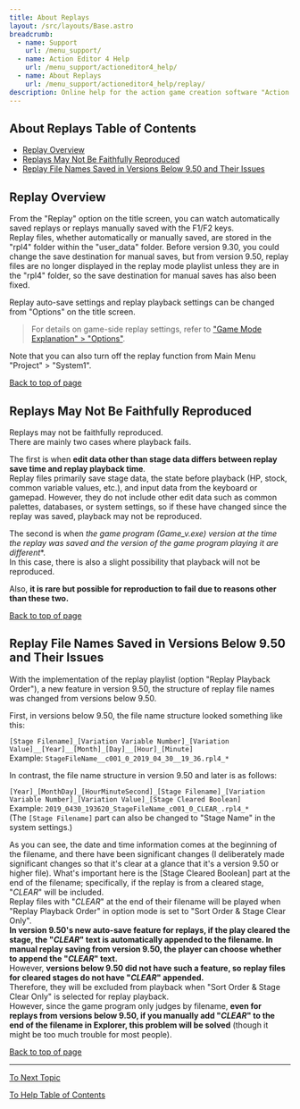 ```yaml
---
title: About Replays
layout: /src/layouts/Base.astro
breadcrumb:
  - name: Support
    url: /menu_support/
  - name: Action Editor 4 Help
    url: /menu_support/actioneditor4_help/
  - name: About Replays
    url: /menu_support/actioneditor4_help/replay/
description: Online help for the action game creation software "Action Editor 4". "About Replays" is a page within "Omoshiro Game Shrine".
---
```


<a name="TOP"></a>

## About Replays Table of Contents

- [Replay Overview](#ABOUT)
- [Replays May Not Be Faithfully Reproduced](#ERROR)
- [Replay File Names Saved in Versions Below 9.50 and Their Issues](#FILENAME)

<a name="ABOUT"></a>

## Replay Overview

From the "Replay" option on the title screen, you can watch automatically saved replays or replays manually saved with the F1/F2 keys.  
Replay files, whether automatically or manually saved, are stored in the "rpl4" folder within the "user_data" folder. Before version 9.30, you could change the save destination for manual saves, but from version 9.50, replay files are no longer displayed in the replay mode playlist unless they are in the "rpl4" folder, so the save destination for manual saves has also been fixed.  

Replay auto-save settings and replay playback settings can be changed from "Options" on the title screen.  
> For details on game-side replay settings, refer to ["Game Mode Explanation" > "Options"](/en/menu_support/actioneditor4_help/gamemode/#OPTION).  

Note that you can also turn off the replay function from Main Menu "Project" > "System1".  

[Back to top of page](#TOP)

<a name="ERROR"></a>

## Replays May Not Be Faithfully Reproduced

Replays may not be faithfully reproduced.  
There are mainly two cases where playback fails.  

The first is when **edit data other than stage data differs between replay save time and replay playback time**.  
Replay files primarily save stage data, the state before playback (HP, stock, common variable values, etc.), and input data from the keyboard or gamepad. However, they do not include other edit data such as common palettes, databases, or system settings, so if these have changed since the replay was saved, playback may not be reproduced.  

The second is when **the game program (Game_v*.exe) version at the time the replay was saved and the version of the game program playing it are different**.  
In this case, there is also a slight possibility that playback will not be reproduced.  

Also, **it is rare but possible for reproduction to fail due to reasons other than these two.**  

[Back to top of page](#TOP)

<a name="FILENAME"></a>

## Replay File Names Saved in Versions Below 9.50 and Their Issues

With the implementation of the replay playlist (option "Replay Playback Order"), a new feature in version 9.50, the structure of replay file names was changed from versions below 9.50.  
  
First, in versions below 9.50, the file name structure looked something like this:  
  
`[Stage Filename]_[Variation Variable Number]_[Variation Value]__[Year]__[Month]_[Day]__[Hour]_[Minute]`  
Example: `StageFileName__c001_0_2019_04_30__19_36.rpl4_*`  
  
In contrast, the file name structure in version 9.50 and later is as follows:  
  
`[Year]_[MonthDay]_[HourMinuteSecond]_[Stage Filename]_[Variation Variable Number]_[Variation Value]_[Stage Cleared Boolean]`  
Example: `2019_0430_193620_StageFileName_c001_0_CLEAR_.rpl4_*`  
(The `[Stage Filename]` part can also be changed to "Stage Name" in the system settings.)  
  
As you can see, the date and time information comes at the beginning of the filename, and there have been significant changes (I deliberately made significant changes so that it's clear at a glance that it's a version 9.50 or higher file). What's important here is the [Stage Cleared Boolean] part at the end of the filename; specifically, if the replay is from a cleared stage, "_CLEAR_" will be included.  
Replay files with "_CLEAR_" at the end of their filename will be played when "Replay Playback Order" in option mode is set to "Sort Order & Stage Clear Only".  
**In version 9.50's new auto-save feature for replays, if the play cleared the stage, the "_CLEAR_" text is automatically appended to the filename. In manual replay saving from version 9.50, the player can choose whether to append the "_CLEAR_" text.**  
However, **versions below 9.50 did not have such a feature, so replay files for cleared stages do not have "_CLEAR_" appended.**  
Therefore, they will be excluded from playback when "Sort Order & Stage Clear Only" is selected for replay playback.  
However, since the game program only judges by filename, **even for replays from versions below 9.50, if you manually add "_CLEAR_" to the end of the filename in Explorer, this problem will be solved** (though it might be too much trouble for most people).  

[Back to top of page](#TOP)

---

  

[To Next Topic](/en/menu_support/actioneditor4_help/light/)

[To Help Table of Contents](/en/menu_support/actioneditor4_help/)